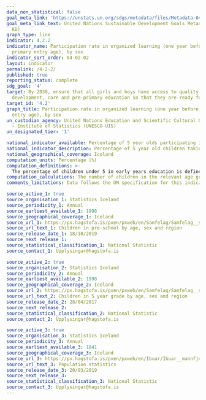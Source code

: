 ```yaml
---
data_non_statistical: false
goal_meta_link: 'https://unstats.un.org/sdgs/metadata/files/Metadata-04-02-02.pdf '
goal_meta_link_text: United Nations Sustainable Development Goals Metadata (PDF 223
  KB)
graph_type: line
indicator: 4.2.2
indicator_name: Participation rate in organized learning (one year before the official
  primary entry age), by sex
indicator_sort_order: 04-02-02
layout: indicator
permalink: /4-2-2/
published: true
reporting_status: complete
sdg_goal: '4'
target: By 2030, ensure that all girls and boys have access to quality early childhood
  development, care and pre-primary education so that they are ready for primary education
target_id: '4.2'
graph_title: Participation rate in organized learning (one year before the official primary
  entry age), by sex
un_custodian_agency: United Nations Education and Scientific Cultural Organisation
  - Institute of Statistics (UNESCO-UIS)
un_designated_tier: '1'

national_indicator_available: Percentage of 5 year olds participating in early years education 
national_indicator_description: Percentage of 5 year old children taking part in early years education
national_geographical_coverage: Iceland
computation_units: Percentage (%)
computation_definitions: >-
  The percentage of children under 5 in early years education is defined as the percentage of children under 5 in funded early education provision, made up of the maintained, private, voluntary and independent sectors. 
computation_calculations: The number of children in the relevant age group who participate in an organized learning programme is expressed as a percentage of the total population in the same age range.
comments_limitations: Data follows the UN specification for this indicator. This indicator has been identified in collaboration with topic experts.

source_active_1: true
source_organisation_1: Statistics Iceland
source_periodicity_1: Annual
source_earliest_available_1: 1998
source_geographical_coverage_1: Iceland
source_url_1: https://px.hagstofa.is/pxen/pxweb/en/Samfelag/Samfelag__skolamal__1_leikskolastig__0_lsNemendur/SKO01101.px
source_url_text_1: Children in pre-school by age, sex and region
source_release_date_1: 18/10/2019
source_next_release_1: 
source_statistical_classification_1: National Statistic
source_contact_1: Upplysingar@hagstofa.is

source_active_2: true
source_organisation_2: Statistics Iceland
source_periodicity_2: Annual
source_earliest_available_2: 1998
source_geographical_coverage_2: Iceland
source_url_2: https://px.hagstofa.is/pxen/pxweb/en/Samfelag/Samfelag__skolamal__2_grunnskolastig__0_gsNemendur/SKO02104.px
source_url_text_2: Children in 5 year grade by age, sex and region
source_release_date_2: 28/04/2017
source_next_release_2: 
source_statistical_classification_2: National Statistic
source_contact_2: Upplysingar@hagstofa.is

source_active_3: true
source_organisation_3: Statistics Iceland
source_periodicity_3: Annual
source_earliest_available_3: 1841
source_geographical_coverage_3: Iceland
source_url_3: https://px.hagstofa.is/pxen/pxweb/en/Ibuar/Ibuar__mannfjoldi__1_yfirlit__Yfirlit_mannfjolda/MAN00101.px
source_url_text_3: Population statistics
source_release_date_3: 20/03/2019
source_next_release_3: 
source_statistical_classification_3: National Statistic
source_contact_3: Upplysingar@hagstofa.is
---
```

